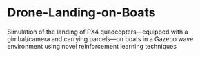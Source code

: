 # Drone-Landing-on-Boats
Simulation of the landing of PX4 quadcopters—equipped with a gimbal/camera and carrying parcels—on boats in a Gazebo wave environment using novel reinforcement learning techniques
